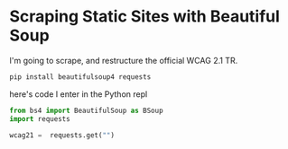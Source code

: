 # Scraping Static Sites with Beautiful Soup

I'm going to scrape, and restructure the official WCAG 2.1 TR.

``` bash
pip install beautifulsoup4 requests
```

here's code I enter in the Python repl

``` python
from bs4 import BeautifulSoup as BSoup
import requests

wcag21 =  requests.get("")
```